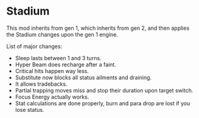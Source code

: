 # Stadium

This mod inherits from gen 1, which inherits from gen 2, and then applies the Stadium changes upon the gen 1 engine.

List of major changes:

- Sleep lasts between 1 and 3 turns.
- Hyper Beam does recharge after a faint.
- Critical hits happen way less.
- Substitute now blocks all status ailments and draining.
- It allows tradebacks.
- Partial trapping moves miss and stop their duration upon target switch.
- Focus Energy actually works.
- Stat calculations are done properly, burn and para drop are lost if you lose status.
